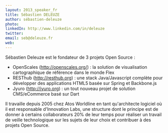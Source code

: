 ```yaml
---
layout: 2013_speaker_fr
title: Sébastien DELEUZE
author: sébastien-deleuze
photo:
linkedIn: http://www.linkedin.com/in/deleuze
twitter:
email: seb@deleuze.fr
web:
---
```


Sébastien Deleuze est le fondateur de 3 projets Open Source :
* OpenScales (http://openscales.org/) :  la solution de visualisation cartographique de référence dans le monde Flex
* RESThub (http://resthub.org) : une stack Java/Javascript complète pour développer des applications HTML5 basée sur Spring et Backbone.js
* Jyuro (http://jyuro.org) : un tout nouveau projet de solution CMS/eCommerce basé sur Dart

Il travaille depuis 2005 chez Atos Worldline en tant qu'architecte logiciel où il est responsable d'Innovation Labs, une structure dont le principe est de donner à certains collaborateurs 20% de leur temps pour réaliser un travail de veille technologique sur les sujets de leur choix et contribuer à des projets Open Source.
